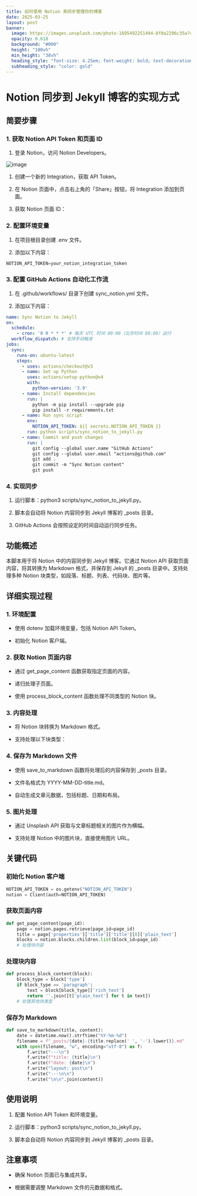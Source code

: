 ```yaml
---
title: 如何使用 Notion 来同步管理你的博客
date: 2025-03-25
layout: post
banner:
  image: https://images.unsplash.com/photo-1695492251494-8f0a2296c35a?crop=entropy&cs=tinysrgb&fit=max&fm=jpg&ixid=M3w2OTIwMzJ8MHwxfHJhbmRvbXx8fHx8fHx8fDE3NDI5MTI0MzB8&ixlib=rb-4.0.3&q=80&w=1080
  opacity: 0.618
  background: "#000"
  height: "100vh"
  min_height: "38vh"
  heading_style: "font-size: 4.25em; font-weight: bold; text-decoration: underline"
  subheading_style: "color: gold"
---
```


# Notion 同步到 Jekyll 博客的实现方式

## 简要步骤

### 1. 获取 Notion API Token 和页面 ID

1. 登录 Notion，访问 Notion Developers。

![image](https://prod-files-secure.s3.us-west-2.amazonaws.com/a7a0cc5a-89b9-4cda-8686-1fba0ca52f40/d19c1afe-dea5-4312-9333-786b0ba83054/image.png?X-Amz-Algorithm=AWS4-HMAC-SHA256&X-Amz-Content-Sha256=UNSIGNED-PAYLOAD&X-Amz-Credential=ASIAZI2LB466SVMPCXBD%2F20250325%2Fus-west-2%2Fs3%2Faws4_request&X-Amz-Date=20250325T142029Z&X-Amz-Expires=3600&X-Amz-Security-Token=IQoJb3JpZ2luX2VjEK7%2F%2F%2F%2F%2F%2F%2F%2F%2F%2FwEaCXVzLXdlc3QtMiJHMEUCIB8lRNgOops2FnPQAw3X3TY9sJmKvzvb%2FokwPVmy8ZTYAiEA0R4xxKoIIY%2Fx%2FCG43JXAbIzyScVGwa4zQ3jzUOC32M0q%2FwMIFxAAGgw2Mzc0MjMxODM4MDUiDAYiF6003Mzsr%2FHlUyrcAxLsrgsRv%2BBE0ZMD%2B9HvV9qirqWrX%2BpNhLzzxdcFk%2Fv9eqzQr1hKkQUWQkbCAhJNMQ%2FJ%2B6brJdO5XFD9cIw2TKHXiaY9WIeHszVeDDIWdKRvEJf3UXyLJgfEUjZDVNfX9qKmFLTj7xuGyrEtDRk%2BASaOEcBsR8qhbtvi3EZnTWr%2F46tsycFQ48%2BgUQsmI4CFW5an4ySq1DDTu240d%2B0aw78%2FX%2BJJ21SYTFofVJ8yEmIUEAl6Su2qrm7ZdWwB24zFkqdQvFzw9Ynb7dMqBLKA0hjg1%2BOYQjYF8kQ9fJDs1kxGLher%2F6B%2B4n7RklzwwsRTun3G2G1%2FMD1unjvxHN%2BQ5rhEWWHx4tUBQbsFaNGFFdASbkmlF8iyuyeFgouKuRJKudhOVTYS%2FF%2Bbr%2BRC8WNzyR1XWkUPXOf%2BgAW6U4VyQUN4Iwtqvjfnp6QcWsrgIiCz%2FsJg4zl6ykd7dUumVPc7AcFERhsdtXk4dykQJal2%2FdjmhMhPXKPB6SsNPxuUUhOc81FOxDNzeSARDAume9ahuPb9siiG4ovDusfuteNHH5Mc19tOGNDh8iya5gXxMOTK%2BpKP4bf%2FTPzUy5CDXBBJKPwEWko2wiomP4HJDKucpDUyyL1znEPAn9H8DViQMJfkir8GOqUBPMdgEQWAgNWpJi585PCBORPZrh2Of0Q6dsqyDOyuKUq%2FWh5G0A32DAMAqz4T401hXF%2BKFQiN22Kq%2F8W%2FL5LAnAkCmxBkFCylG%2FJne5QmYIok47VCt7UwVrFPdOJpBnVBIEPCSjhzYjjLA32I2b8hc2l%2B0oIRc8m1vQ9wpGexKBhmRd7LFIDsO91uZQZiYSBB7wwVUmgKwozIYnsubWAExh9oVSj7&X-Amz-Signature=aee3b168614f1b92185f39408d74f1216c95947e05140b489a015100cadb3822&X-Amz-SignedHeaders=host&x-id=GetObject)

1. 创建一个新的 Integration，获取 API Token。

1. 在 Notion 页面中，点击右上角的「Share」按钮，将 Integration 添加到页面。

1. 获取 Notion 页面 ID：


### 2. 配置环境变量

1. 在项目根目录创建 .env 文件。

1. 添加以下内容：

```javascript
NOTION_API_TOKEN=your_notion_integration_token
```

### 3. 配置 GitHub Actions 自动化工作流

1. 在 .github/workflows/ 目录下创建 sync_notion.yml 文件。

1. 添加以下内容：

```yaml
name: Sync Notion to Jekyll
on:
  schedule:
    - cron: '0 0 * * *' # 每天 UTC 时间 00:00（北京时间 08:00）运行
  workflow_dispatch: # 支持手动触发
jobs:
  sync:
    runs-on: ubuntu-latest
    steps:
      - uses: actions/checkout@v3
      - name: Set up Python
        uses: actions/setup-python@v4
        with:
          python-version: '3.9'
      - name: Install dependencies
        run: |
          python -m pip install --upgrade pip
          pip install -r requirements.txt
      - name: Run sync script
        env:
          NOTION_API_TOKEN: ${{ secrets.NOTION_API_TOKEN }}
        run: python scripts/sync_notion_to_jekyll.py
      - name: Commit and push changes
        run: |
          git config --global user.name "GitHub Actions"
          git config --global user.email "actions@github.com"
          git add .
          git commit -m "Sync Notion content"
          git push
```

### 4. 实现同步

1. 运行脚本：python3 scripts/sync_notion_to_jekyll.py。

1. 脚本会自动将 Notion 内容同步到 Jekyll 博客的 _posts 目录。

1. GitHub Actions 会按照设定的时间自动运行同步任务。

## 功能概述

本脚本用于将 Notion 中的内容同步到 Jekyll 博客。它通过 Notion API 获取页面内容，将其转换为 Markdown 格式，并保存到 Jekyll 的 _posts 目录中。支持处理多种 Notion 块类型，如段落、标题、列表、代码块、图片等。

## 详细实现过程

### 1. 环境配置

- 使用 dotenv 加载环境变量，包括 Notion API Token。

- 初始化 Notion 客户端。

### 2. 获取 Notion 页面内容

- 通过 get_page_content 函数获取指定页面的内容。

- 递归处理子页面。

- 使用 process_block_content 函数处理不同类型的 Notion 块。

### 3. 内容处理

- 将 Notion 块转换为 Markdown 格式。

- 支持处理以下块类型：


### 4. 保存为 Markdown 文件

- 使用 save_to_markdown 函数将处理后的内容保存到 _posts 目录。

- 文件名格式为 YYYY-MM-DD-title.md。

- 自动生成文章元数据，包括标题、日期和布局。

### 5. 图片处理

- 通过 Unsplash API 获取与文章标题相关的图片作为横幅。

- 支持处理 Notion 中的图片块，直接使用图片 URL。

## 关键代码

### 初始化 Notion 客户端

```python
NOTION_API_TOKEN = os.getenv("NOTION_API_TOKEN")
notion = Client(auth=NOTION_API_TOKEN)
```

### 获取页面内容

```python
def get_page_content(page_id):
    page = notion.pages.retrieve(page_id=page_id)
    title = page['properties']['title']['title'][0]['plain_text']
    blocks = notion.blocks.children.list(block_id=page_id)
    # 处理块内容
```

### 处理块内容

```python
def process_block_content(block):
    block_type = block['type']
    if block_type == 'paragraph':
        text = block[block_type]['rich_text']
        return ''.join([t['plain_text'] for t in text])
    # 处理其他块类型
```

### 保存为 Markdown

```python
def save_to_markdown(title, content):
    date = datetime.now().strftime("%Y-%m-%d")
    filename = f"_posts/{date}-{title.replace(' ', '-').lower()}.md"
    with open(filename, "w", encoding="utf-8") as f:
        f.write("---\n")
        f.write(f"title: {title}\n")
        f.write(f"date: {date}\n")
        f.write("layout: post\n")
        f.write("---\n\n")
        f.write("\n\n".join(content))
```

## 使用说明

1. 配置 Notion API Token 和环境变量。

1. 运行脚本：python3 scripts/sync_notion_to_jekyll.py。

1. 脚本会自动将 Notion 内容同步到 Jekyll 博客的 _posts 目录。

## 注意事项

- 确保 Notion 页面已与集成共享。

- 根据需要调整 Markdown 文件的元数据和格式。